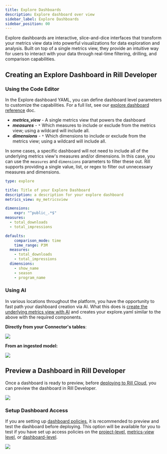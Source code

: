 ```yaml
---
title: Explore Dashboards
description: Explore dashboard over view
sidebar_label: Explore Dashboards
sidebar_position: 00
---
```


Explore dashboards are interactive, slice-and-dice interfaces that transform your metrics view data into powerful visualizations for data exploration and analysis. Built on top of a single metrics view, they provide an intuitive way for users to interact with your data through real-time filtering, drilling, and comparison capabilities.

## Creating an Explore Dashboard in Rill Developer

### Using the Code Editor

In the Explore dashboard YAML, you can define dashboard level parameters to customize the capabilities. For a full list, see our [explore dashboard reference](/reference/project-files/explore-dashboards) doc.

* _**metrics_view**_ - A single metrics view that powers the dashboard
* _**measures**_ - `*` Which measures to include or exclude from the metrics view; using a wildcard will include all.
* _**dimensions**_ - `*` Which dimensions to include or exclude from the metrics view; using a wildcard will include all.

In some cases, a specific dashboard will not need to include all of the underlying metrics view's measures and/or dimensions. In this case, you can use the `measures` and `dimensions` parameters to filter these out. Rill supports providing a single value, list, or regex to filter out unnecessary measures and dimensions.

```yaml
type: explore

title: Title of your Explore Dashboard
description: a description for your explore dashboard
metrics_view: my_metricsview

dimensions:
    expr: "^public_.*$"
measures:
  - total_downloads
  - total_impressions 

defaults:
    comparison_mode: time
    time_range: P3M
  measures:
    - total_downloads
    - total_impressions 
  dimensions:
    - show_name
    - season
    - program_name
```

### Using AI

In various locations throughout the platform, you have the opportunity to fast path your dashboard creation via AI. What this does is [create the underlying metrics view with AI](/build/metrics-view/what-are-metrics-views#creating-a-metrics-view-with-ai) and creates your explore.yaml similar to the above with the required components.

**Directly from your Connector's tables**:

<img src='/img/build/dashboard/explorable-metrics.png' class='rounded-gif' />
<br />

**From an ingested model:**


<img src='/img/build/metrics-view/create-with-ai.png' class='rounded-gif' />
<br />

## Preview a Dashboard in Rill Developer

Once a dashboard is ready to preview, before [deploying to Rill Cloud](/deploy/deploy-dashboard), you can preview the dashboard in Rill Developer.

<img src='/img/build/dashboard/preview.png' class='rounded-gif' />
<br />

### Setup Dashboard Access

If you are setting up [dashboard policies](/build/dashboards/customization#define-dashboard-access), it is recommended to preview and test the dashboard before deploying. This option will be available for you to test if you have set up access policies on the [project-level](/build/rill-project-file#mock-users), [metrics-view level](/build/metrics-view/security), or [dashboard-level](/build/dashboards/customization#define-dashboard-access).

<img src='/img/build/dashboard/preview-dashboard.png' class='rounded-gif' />
